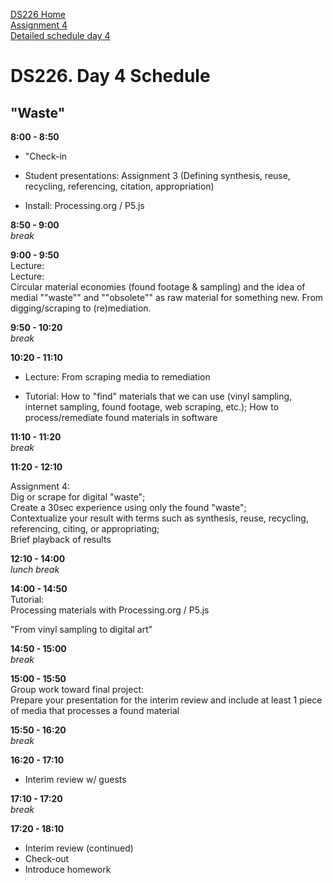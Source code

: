[DS226 Home](home.md)  
[Assignment 4](assignment4.md)  
[Detailed schedule day 4](ds226-schedule-4.pdf)

# DS226. Day 4 Schedule
## "Waste"



**8:00 - 8:50**  
- "Check-in

- Student presentations: Assignment 3 (Defining synthesis, reuse, recycling, referencing, citation,  appropriation)

- Install: Processing.org / P5.js




**8:50 - 9:00**  
_break_  
  
**9:00 - 9:50**  
Lecture:  
Lecture:  
Circular material economies (found footage & sampling) and the idea of medial ""waste"" and ""obsolete"" as raw material for something new. From digging/scraping to (re)mediation.  
  
**9:50 - 10:20**  
_break_  
  
**10:20 - 11:10**  
-  Lecture: From scraping media to remediation  

- Tutorial: How to "find" materials that we can use (vinyl sampling, internet sampling, found footage, web scraping, etc.); How to process/remediate found materials in software
  
**11:10 - 11:20**  
_break_  
  
**11:20 - 12:10**  

Assignment 4:  
Dig or scrape for  digital "waste";  
Create a 30sec experience using only the found "waste";  
Contextualize your result with terms such as synthesis, reuse, recycling, referencing, citing, or appropriating;  
Brief playback of results  
  
**12:10 - 14:00**  
_lunch break_  
  
**14:00 - 14:50**  
Tutorial:  
Processing materials with Processing.org / P5.js  

"From vinyl sampling to digital art"  

  
**14:50 - 15:00**  
_break_  
  
**15:00 - 15:50**  
Group work toward final project:  
Prepare your presentation
for the interim review and include 
at least 1 piece of media that 
processes a found material


  
**15:50 - 16:20**  
_break_  
  
**16:20 - 17:10**  

- Interim review w/ guests
  

   
**17:10 - 17:20**  
_break_  
  
**17:20 - 18:10**  

- Interim review (continued)
- Check-out
- Introduce homework


